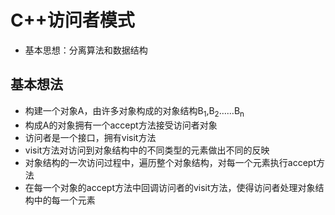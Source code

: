 # C++访问者模式

* 基本思想：分离算法和数据结构

## 基本想法

* 构建一个对象A，由许多对象构成的对象结构B<sub>1</sub>,B<sub>2</sub>……B<sub>n</sub>
*  构成A的对象拥有一个accept方法接受访问者对象
* 访问者是一个接口，拥有visit方法
* visit方法对访问到对象结构中的不同类型的元素做出不同的反映
* 对象结构的一次访问过程中，遍历整个对象结构，对每一个元素执行accept方法
* 在每一个对象的accept方法中回调访问者的visit方法，使得访问者处理对象结构中的每一个元素

